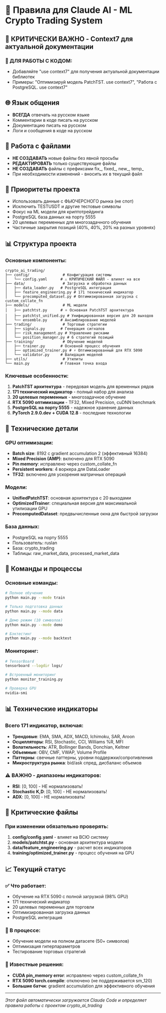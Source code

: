 # 🧠 Правила для Claude AI - ML Crypto Trading System

## 🔴 КРИТИЧЕСКИ ВАЖНО - Context7 для актуальной документации

### 🎯 ДЛЯ РАБОТЫ С КОДОМ:
- Добавляйте "use context7" для получения актуальной документации библиотек
- Примеры: "Оптимизируй модель PatchTST. use context7", "Работа с PostgreSQL. use context7"

## 🌐 Язык общения
- **ВСЕГДА** отвечать на русском языке
- Комментарии в коде писать на русском
- Документацию писать на русском
- Логи и сообщения в коде на русском

## 📁 Работа с файлами
- **НЕ СОЗДАВАТЬ** новые файлы без явной просьбы
- **РЕДАКТИРОВАТЬ** только существующие файлы
- **НЕ СОЗДАВАТЬ** файлы с префиксами fix_, fixed_, new_, temp_
- При необходимости изменений - вносить их в текущий файл

## 🎯 Приоритеты проекта
- Использовать данные с ФЬЮЧЕРСНОГО рынка (не спот)
- Исключить TESTUSDT и другие тестовые символы
- Фокус на ML модели для криптотрейдинга
- PostgreSQL база данных на порту 5555
- 20 целевых переменных для многозадачного обучения
- Частичные закрытия позиций (40%, 40%, 20% на разных уровнях)

## 📊 Структура проекта

### Основные компоненты:
```
crypto_ai_trading/
├── config/               # Конфигурация системы
│   └── config.yaml      # ⚠️ КРИТИЧЕСКИЙ ФАЙЛ - влияет на все
├── data/                 # Загрузка и обработка данных
│   ├── data_loader.py   # PostgreSQL интеграция
│   ├── feature_engineering.py # 171 технический индикатор
│   └── precomputed_dataset.py # Оптимизированная загрузка с custom_collate_fn
├── models/               # ML модели
│   ├── patchtst.py      # ⭐ Основная PatchTST архитектура
│   ├── patchtst_unified.py # Унифицированная версия для 20 выходов
│   └── ensemble.py      # Ансамблирование моделей
├── trading/              # Торговые стратегии
│   ├── signals.py       # Генерация сигналов
│   ├── risk_management.py # Управление рисками
│   └── position_manager.py # 6 стратегий позиций
├── training/             # Обучение моделей
│   ├── trainer.py       # Основной процесс обучения
│   ├── optimized_trainer.py # ⚡ Оптимизированный для RTX 5090
│   └── validator.py     # Валидация моделей
├── utils/                # Утилиты
└── main.py              # Главная точка входа
```

### Ключевые особенности:
1. **PatchTST архитектура** - передовая модель для временных рядов
2. **171 технический индикатор** - полный набор для анализа
3. **20 целевых переменных** - многозадачное обучение
4. **RTX 5090 оптимизации** - TF32, Mixed Precision, cuDNN benchmark
5. **PostgreSQL на порту 5555** - надежное хранение данных
6. **PyTorch 2.9.0.dev + CUDA 12.8** - последние технологии

## 🚀 Технические детали

### GPU оптимизации:
- **Batch size**: 8192 с gradient accumulation 2 (эффективный 16384)
- **Mixed Precision (AMP)**: включено для RTX 5090
- **Pin memory**: исправлено через custom_collate_fn
- **Persistent workers**: 4 воркера для DataLoader
- **TF32**: включено для ускорения матричных операций

### Модели:
- **UnifiedPatchTST**: основная архитектура с 20 выходами
- **OptimizedTrainer**: специальная версия для максимальной утилизации GPU
- **PrecomputedDataset**: предвычисленные окна для быстрой загрузки

### База данных:
- PostgreSQL на порту 5555
- Пользователь: ruslan
- База: crypto_trading
- Таблицы: raw_market_data, processed_market_data

## 🔧 Команды и процессы

### Основные команды:
```bash
# Полное обучение
python main.py --mode train

# Только подготовка данных
python main.py --mode data

# Демо режим (10 символов)
python main.py --mode demo

# Бэктестинг
python main.py --mode backtest
```

### Мониторинг:
```bash
# TensorBoard
tensorboard --logdir logs/

# Встроенный мониторинг
python monitor_training.py

# Проверка GPU
nvidia-smi
```

## 📊 Технические индикаторы

### Всего 171 индикатор, включая:
- **Трендовые**: EMA, SMA, ADX, MACD, Ichimoku, SAR, Aroon
- **Осцилляторы**: RSI, Stochastic, CCI, Williams %R, MFI
- **Волатильность**: ATR, Bollinger Bands, Donchian, Keltner
- **Объемные**: OBV, CMF, VWAP, Volume Profile
- **Паттерны**: свечные паттерны, уровни поддержки/сопротивления
- **Микроструктура рынка**: bid/ask спред, дисбаланс объемов

### ⚠️ ВАЖНО - диапазоны индикаторов:
- **RSI**: [0, 100] - НЕ нормализовать!
- **Stochastic K,D**: [0, 100] - НЕ нормализовать!  
- **ADX**: [0, 100] - НЕ нормализовать!

## 🚨 Критические файлы

### При изменении обязательно проверять:
1. **config/config.yaml** - влияет на ВСЮ систему
2. **models/patchtst.py** - основная архитектура модели
3. **data/feature_engineering.py** - расчет всех индикаторов
4. **training/optimized_trainer.py** - процесс обучения на GPU

## 📈 Текущий статус

### ✅ Что работает:
- Обучение на RTX 5090 с полной загрузкой (98% GPU)
- 171 технический индикатор
- 20 целевых переменных для торговли
- Оптимизированная загрузка данных
- PostgreSQL интеграция

### 🔄 В процессе:
- Обучение модели на полном датасете (50+ символов)
- Оптимизация гиперпараметров
- Тестирование торговых стратегий

### 📝 Известные решения:
- **CUDA pin_memory error**: исправлено через custom_collate_fn
- **RTX 5090 torch.compile**: отключено (не поддерживается sm_120)
- **Большие батчи**: gradient accumulation для эффективного обучения

---

*Этот файл автоматически загружается Claude Code и определяет правила работы с проектом crypto_ai_trading*